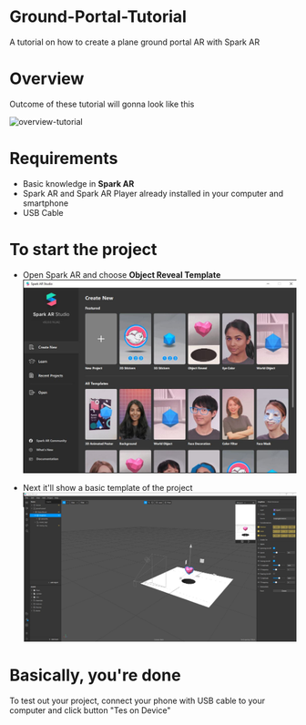# Ground-Portal-Tutorial
A tutorial on how to create a plane ground portal AR with Spark AR

# Overview
Outcome of these tutorial will gonna look like this

![overview-tutorial](https://github.com/aktaktaw/Ground-Portal-Tutorial/blob/main/screenshot-tutorial/overview-tutorial.gif)

# Requirements
- Basic knowledge in **Spark AR**
- Spark AR and Spark AR Player already installed in your computer and smartphone
- USB Cable

# To start the project
- Open Spark AR and choose **Object Reveal Template**
![Spark AR Main Menu](https://github.com/aktaktaw/Ground-Portal-Tutorial/blob/main/screenshot-tutorial/1.JPG)

- Next it'll show a basic template of the project
![Spark AR Project Scene](https://github.com/aktaktaw/Ground-Portal-Tutorial/blob/main/screenshot-tutorial/2.JPG)



# Basically, you're done
To test out your project, connect your phone with USB cable to your computer and click button "Tes on Device"
